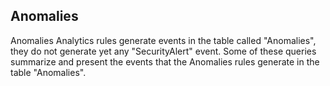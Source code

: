 ## Anomalies
Anomalies Analytics rules generate events in the table called "Anomalies", they do not generate yet any "SecurityAlert" event. Some of these queries summarize and present the events that the Anomalies rules generate in the table "Anomalies".
